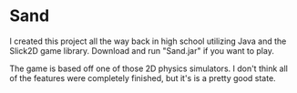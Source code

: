 # Sand

I created this project all the way back in high school utilizing Java and the Slick2D game library. Download and run "Sand.jar" if you want to play.

The game is based off one of those 2D physics simulators. I don't think all of the features were completely finished, but it's is a pretty good state.
